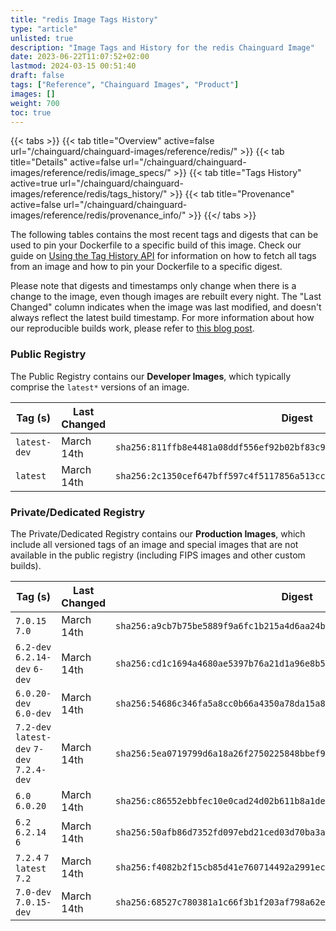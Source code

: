 ```yaml
---
title: "redis Image Tags History"
type: "article"
unlisted: true
description: "Image Tags and History for the redis Chainguard Image"
date: 2023-06-22T11:07:52+02:00
lastmod: 2024-03-15 00:51:40
draft: false
tags: ["Reference", "Chainguard Images", "Product"]
images: []
weight: 700
toc: true
---
```


{{< tabs >}}
{{< tab title="Overview" active=false url="/chainguard/chainguard-images/reference/redis/" >}}
{{< tab title="Details" active=false url="/chainguard/chainguard-images/reference/redis/image_specs/" >}}
{{< tab title="Tags History" active=true url="/chainguard/chainguard-images/reference/redis/tags_history/" >}}
{{< tab title="Provenance" active=false url="/chainguard/chainguard-images/reference/redis/provenance_info/" >}}
{{</ tabs >}}

The following tables contains the most recent tags and digests that can be used to pin your Dockerfile to a specific build of this image. Check our guide on [Using the Tag History API](/chainguard/chainguard-images/using-the-tag-history-api/) for information on how to fetch all tags from an image and how to pin your Dockerfile to a specific digest.

Please note that digests and timestamps only change when there is a change to the image, even though images are rebuilt every night. The "Last Changed" column indicates when the image was last modified, and doesn't always reflect the latest build timestamp. For more information about how our reproducible builds work, please refer to [this blog post](https://www.chainguard.dev/unchained/reproducing-chainguards-reproducible-image-builds).

### Public Registry
The Public Registry contains our **Developer Images**, which typically comprise the `latest*` versions of an image.

| Tag (s)       | Last Changed | Digest                                                                    |
|---------------|--------------|---------------------------------------------------------------------------|
|  `latest-dev` | March 14th   | `sha256:811ffb8e4481a08ddf556ef92b02bf83c9fec90440578231abbe1d7f2e2e3207` |
|  `latest`     | March 14th   | `sha256:2c1350cef647bff597c4f5117856a513cc9e5bd2f71c7f3979398538e2b3591c` |


### Private/Dedicated Registry
The Private/Dedicated Registry contains our **Production Images**, which include all versioned tags of an image and special images that are not available in the public registry (including FIPS images and other custom builds).

| Tag (s)                                     | Last Changed | Digest                                                                    |
|---------------------------------------------|--------------|---------------------------------------------------------------------------|
|  `7.0.15` `7.0`                             | March 14th   | `sha256:a9cb7b75be5889f9a6fc1b215a4d6aa24bde0712e2866c80c8a864b0244df5d8` |
|  `6.2-dev` `6.2.14-dev` `6-dev`             | March 14th   | `sha256:cd1c1694a4680ae5397b76a21d1a96e8b573ec4485cdae697f2d1790ecb1b4e9` |
|  `6.0.20-dev` `6.0-dev`                     | March 14th   | `sha256:54686c346fa5a8cc0b66a4350a78da15a855a4a1dda693ea15e067700382c1cf` |
|  `7.2-dev` `latest-dev` `7-dev` `7.2.4-dev` | March 14th   | `sha256:5ea0719799d6a18a26f2750225848bbef9ecefc074e20ec1ac2dad03fadfda46` |
|  `6.0` `6.0.20`                             | March 14th   | `sha256:c86552ebbfec10e0cad24d02b611b8a1de7dfc66c29302947b47cf4da3ecaa49` |
|  `6.2` `6.2.14` `6`                         | March 14th   | `sha256:50afb86d7352fd097ebd21ced03d70ba3ad70ce80945ffaef596bd0b6b23af48` |
|  `7.2.4` `7` `latest` `7.2`                 | March 14th   | `sha256:f4082b2f15cb85d41e760714492a2991ec721538ad69304eb79a7b18e8f1291b` |
|  `7.0-dev` `7.0.15-dev`                     | March 14th   | `sha256:68527c780381a1c66f3b1f203af798a62e96cd495c3a4361dd5189241bcf810c` |

